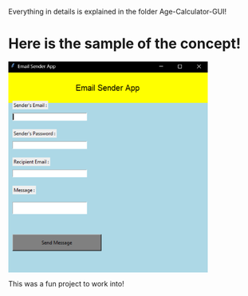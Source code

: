 Everything in details is explained in the folder Age-Calculator-GUI!

<h1 align="left">Here is the sample of the concept!</h1>
<img align="center" alt="coding" width="400" src="https://github.com/nrkkR/Python_EMAIL-Clone/blob/main/Email%20GUI%20clone.png">

<p alight="left">This was a fun project to work into!</p>









